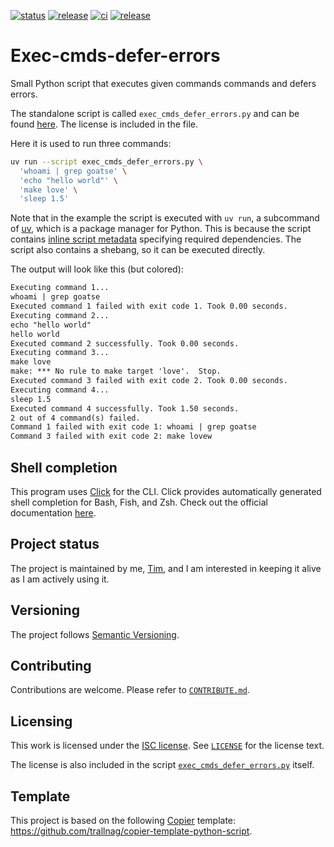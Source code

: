 [![status](https://img.shields.io/badge/status-active-brightgreen)](#project-status)
[![release](https://img.shields.io/github/v/release/trallnag/exec-cmds-defer-errors)](https://github.com/trallnag/exec-cmds-defer-errors/releases)
[![ci](https://img.shields.io/github/actions/workflow/status/trallnag/exec-cmds-defer-errors/ci.yaml?label=ci)](https://github.com/trallnag/exec-cmds-defer-errors/actions/workflows/ci.yaml)
[![release](https://img.shields.io/github/actions/workflow/status/trallnag/exec-cmds-defer-errors/release.yaml?label=release)](https://github.com/trallnag/exec-cmds-defer-errors/actions/workflows/release.yaml)

# Exec-cmds-defer-errors

Small Python script that executes given commands commands and defers errors.

The standalone script is called `exec_cmds_defer_errors.py` and can be found
[here](src/exec_cmds_defer_errors.py). The license is included in the file.

Here it is used to run three commands:

```sh
uv run --script exec_cmds_defer_errors.py \
  'whoami | grep goatse' \
  'echo "hello world"' \
  'make love' \
  'sleep 1.5'
```

Note that in the example the script is executed with `uv run`, a subcommand of
[uv](https://docs.astral.sh/), which is a package manager for Python. This is
because the script contains
[inline script metadata](https://packaging.python.org/en/latest/specifications/inline-script-metadata/#inline-script-metadata)
specifying required dependencies. The script also contains a shebang, so it can
be executed directly.

The output will look like this (but colored):

```txt
Executing command 1...
whoami | grep goatse
Executed command 1 failed with exit code 1. Took 0.00 seconds.
Executing command 2...
echo "hello world"
hello world
Executed command 2 successfully. Took 0.00 seconds.
Executing command 3...
make love
make: *** No rule to make target 'love'.  Stop.
Executed command 3 failed with exit code 2. Took 0.00 seconds.
Executing command 4...
sleep 1.5
Executed command 4 successfully. Took 1.50 seconds.
2 out of 4 command(s) failed.
Command 1 failed with exit code 1: whoami | grep goatse
Command 3 failed with exit code 2: make lovew
```

## Shell completion

This program uses [Click](https://click.palletsprojects.com/en/stable/) for the
CLI. Click provides automatically generated shell completion for Bash, Fish, and
Zsh. Check out the official documentation
[here](https://click.palletsprojects.com/en/stable/shell-completion/).

## Project status

The project is maintained by me, [Tim](https://github.com/trallnag), and I am
interested in keeping it alive as I am actively using it.

## Versioning

The project follows [Semantic Versioning](https://semver.org/).

## Contributing

Contributions are welcome. Please refer to [`CONTRIBUTE.md`](./CONTRIBUTE.md).

## Licensing

This work is licensed under the
[ISC license](https://en.wikipedia.org/wiki/ISC_license). See
[`LICENSE`](./LICENSE) for the license text.

The license is also included in the script
[`exec_cmds_defer_errors.py`](./src/exec_cmds_defer_errors/exec_cmds_defer_errors.py)
itself.

## Template

This project is based on the following
[Copier](https://copier.readthedocs.io/en/stable/) template:
<https://github.com/trallnag/copier-template-python-script>.
